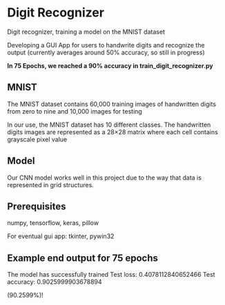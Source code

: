 # Digit Recognizer
Digit recognizer, training a model on the MNIST dataset

Developing a GUI App for users to handwrite digits and recognize the output (currently averages around 50% accuracy, so still in progress)

**In 75 Epochs, we reached a 90% accuracy in train_digit_recognizer.py**

## MNIST
The MNIST dataset contains 60,000 training images of handwritten digits from zero to nine and 10,000 images for testing

In our use, the MNIST dataset has 10 different classes. The handwritten digits images are represented as a 28×28 matrix where each cell contains grayscale pixel value

## Model
Our CNN model works well in this project due to the way that data is represented in grid structures. 

## Prerequisites
numpy, tensorflow, keras, pillow

For eventual gui app: tkinter, pywin32

## Example end output for 75 epochs 
The model has successfully trained
Test loss: 0.4078112840652466
Test accuracy: 0.9025999903678894

(90.2599%)!
